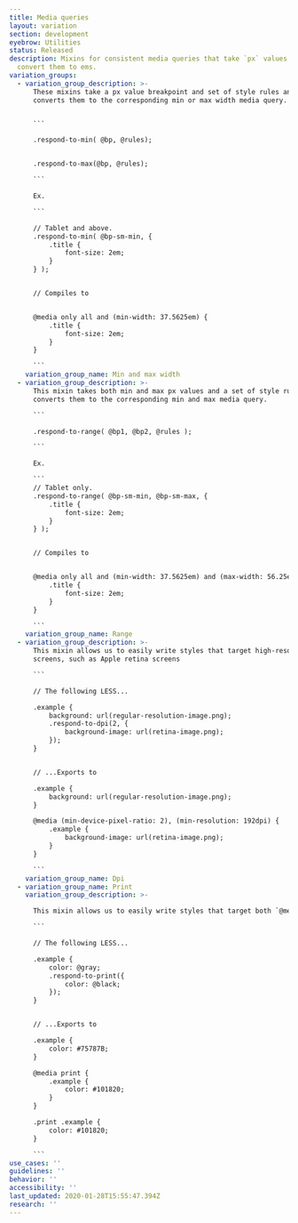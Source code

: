 ```yaml
---
title: Media queries
layout: variation
section: development
eyebrow: Utilities
status: Released
description: Mixins for consistent media queries that take `px` values and
  convert them to ems.
variation_groups:
  - variation_group_description: >-
      These mixins take a px value breakpoint and set of style rules and
      converts them to the corresponding min or max width media query.


      ```

      .respond-to-min( @bp, @rules);


      .respond-to-max(@bp, @rules);

      ```

      Ex.

      ```

      // Tablet and above.
      .respond-to-min( @bp-sm-min, {
          .title {
              font-size: 2em;
          }
      } );


      // Compiles to


      @media only all and (min-width: 37.5625em) {
          .title {
              font-size: 2em;
          }
      }

      ```
    variation_group_name: Min and max width
  - variation_group_description: >-
      This mixin takes both min and max px values and a set of style rules and
      converts them to the corresponding min and max media query.

      ```

      .respond-to-range( @bp1, @bp2, @rules );

      ```

      Ex.

      ```
      // Tablet only.
      .respond-to-range( @bp-sm-min, @bp-sm-max, {
          .title {
              font-size: 2em;
          }
      } );


      // Compiles to


      @media only all and (min-width: 37.5625em) and (max-width: 56.25em) {
          .title {
              font-size: 2em;
          }
      }

      ```
    variation_group_name: Range
  - variation_group_description: >-
      This mixin allows us to easily write styles that target high-resolution
      screens, such as Apple retina screens

      ```

      // The following LESS...

      .example {
          background: url(regular-resolution-image.png);
          .respond-to-dpi(2, {
              background-image: url(retina-image.png);
          });
      }


      // ...Exports to

      .example {
          background: url(regular-resolution-image.png);
      }

      @media (min-device-pixel-ratio: 2), (min-resolution: 192dpi) {
          .example {
              background-image: url(retina-image.png);
          }
      }

      ```
    variation_group_name: Dpi
  - variation_group_name: Print
    variation_group_description: >-

      This mixin allows us to easily write styles that target both `@media print` and `.print`.

      ```

      // The following LESS...

      .example {
          color: @gray;
          .respond-to-print({
              color: @black;
          });
      }


      // ...Exports to

      .example {
          color: #75787B;
      }

      @media print {
          .example {
              color: #101820;
          }
      }

      .print .example {
          color: #101820;
      }

      ```
use_cases: ''
guidelines: ''
behavior: ''
accessibility: ''
last_updated: 2020-01-28T15:55:47.394Z
research: ''
---
```

